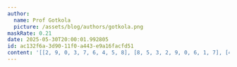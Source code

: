 ```yaml
---
author:
  name: Prof Gotkola
  picture: /assets/blog/authors/gotkola.png
maskRate: 0.21
date: 2025-05-30T20:00:01.992805
id: ac132f6a-3d90-11f0-a443-e9a16facfd51
content: '[[2, 9, 0, 3, 7, 6, 4, 5, 8], [8, 5, 3, 2, 9, 0, 6, 1, 7], [4, 7, 6, 1, 0, 5, 0, 9, 2], [3, 0, 2, 0, 6, 7, 9, 8, 4], [9, 6, 7, 8, 0, 0, 5, 3, 1], [0, 4, 8, 9, 3, 1, 2, 0, 6], [7, 8, 5, 0, 2, 0, 1, 6, 9], [1, 2, 9, 6, 5, 8, 7, 0, 3], [6, 3, 0, 7, 1, 0, 8, 0, 0]]'
---
```

